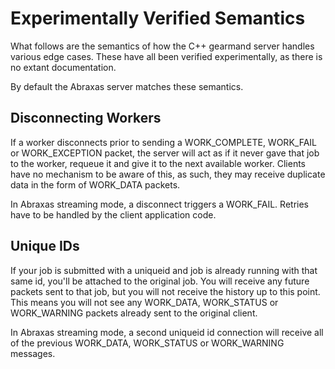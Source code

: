 Experimentally Verified Semantics
=================================

What follows are the semantics of how the C++ gearmand server handles
various edge cases.  These have all been verified experimentally, as there
is no extant documentation.

By default the Abraxas server matches these semantics.

Disconnecting Workers
---------------------

If a worker disconnects prior to sending a WORK_COMPLETE, WORK_FAIL or
WORK_EXCEPTION packet, the server will act as if it never gave that job to
the worker, requeue it and give it to the next available worker.  Clients
have no mechanism to be aware of this, as such, they may receive duplicate
data in the form of WORK_DATA packets.

In Abraxas streaming mode, a disconnect triggers a WORK_FAIL. Retries have
to be handled by the client application code.

Unique IDs
----------

If your job is submitted with a uniqueid and job is already running with
that same id, you'll be attached to the original job.  You will receive any
future packets sent to that job, but you will not receive the history up to
this point.  This means you will not see any WORK_DATA, WORK_STATUS or
WORK_WARNING packets already sent to the original client. 

In Abraxas streaming mode, a second uniqueid id connection will receive all
of the previous WORK_DATA, WORK_STATUS or WORK_WARNING messages.
